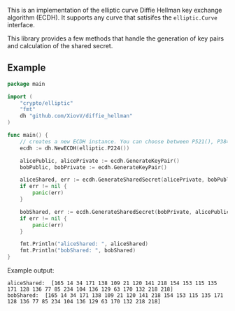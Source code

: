 This is an implementation of the elliptic curve Diffie Hellman key exchange algorithm (ECDH).
It supports any curve that satisifes the `elliptic.Curve` interface.

This library provides a few methods that handle the generation of key pairs and calculation of the shared secret.

## Example
```go
package main

import (
	"crypto/elliptic"
	"fmt"
	dh "github.com/XiovV/diffie_hellman"
)

func main() {
	// creates a new ECDH instance. You can choose between P521(), P384(), P256() and P224()
	ecdh := dh.NewECDH(elliptic.P224())

	alicePublic, alicePrivate := ecdh.GenerateKeyPair()
	bobPublic, bobPrivate := ecdh.GenerateKeyPair()

	aliceShared, err := ecdh.GenerateSharedSecret(alicePrivate, bobPublic)
	if err != nil {
		panic(err)
	}

	bobShared, err := ecdh.GenerateSharedSecret(bobPrivate, alicePublic)
	if err != nil {
		panic(err)
	}

	fmt.Println("aliceShared: ", aliceShared)
	fmt.Println("bobShared: ", bobShared)
}
```

Example output: 
```shell script
aliceShared:  [165 14 34 171 138 109 21 120 141 218 154 153 115 135 171 128 136 77 85 234 104 136 129 63 170 132 218 218]
bobShared:  [165 14 34 171 138 109 21 120 141 218 154 153 115 135 171 128 136 77 85 234 104 136 129 63 170 132 218 218]
```
